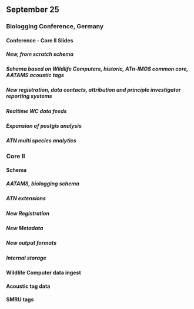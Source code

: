 
## September 25

### Biologging Conference, Germany
#### Conference - Core II Slides
##### New, from scratch schema
##### Schema based on Wildlife Computers, historic, ATn-IMOS common core, AATAMS acoustic tags
##### New registration, data contacts, attribution and principle investigator reporting systems
##### Realtime WC data feeds
##### Expansion of postgis analysis
##### ATN multi species analytics

### Core II
#### Schema
##### AATAMS, biologging schema
##### ATN extensions
##### New Registration
##### New Metadata
##### New output formats
##### Internal storage

#### Wildlife Computer data ingest
#### Acoustic tag data
#### SMRU tags

